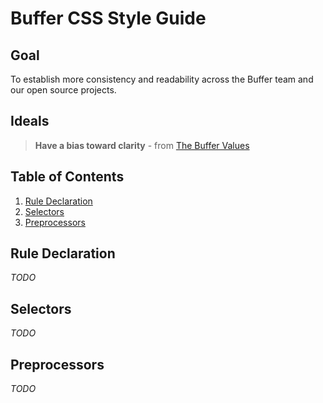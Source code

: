 # Buffer CSS Style Guide

## Goal

To establish more consistency and readability across the Buffer team and our
open source projects.

## Ideals

> **Have a bias toward clarity** - from [The Buffer Values](http://www.slideshare.net/Bufferapp/buffer-culture-04)

## Table of Contents

  1. [Rule Declaration](#rule-declaration)
  2. [Selectors](#selectors)
  3. [Preprocessors](#preprocessors)


## Rule Declaration

*TODO*

## Selectors

*TODO*

## Preprocessors

*TODO*